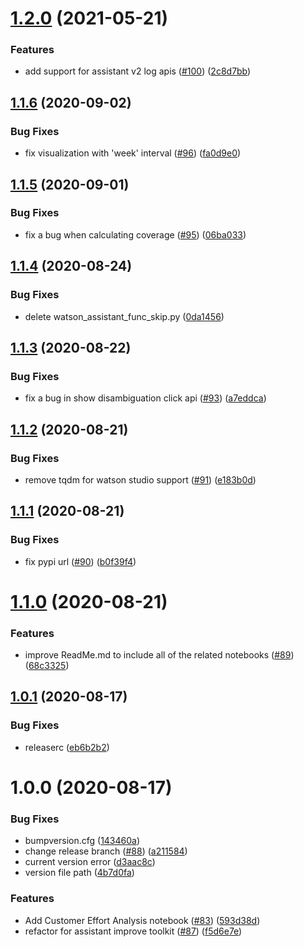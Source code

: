 # [1.2.0](https://github.com/watson-developer-cloud/assistant-improve-recommendations-notebook/compare/v1.1.6...v1.2.0) (2021-05-21)


### Features

* add support for assistant v2 log apis ([#100](https://github.com/watson-developer-cloud/assistant-improve-recommendations-notebook/issues/100)) ([2c8d7bb](https://github.com/watson-developer-cloud/assistant-improve-recommendations-notebook/commit/2c8d7bb3fab4f4dad4a7ba3849aa3fc2763c803d))

## [1.1.6](https://github.com/watson-developer-cloud/assistant-improve-recommendations-notebook/compare/v1.1.5...v1.1.6) (2020-09-02)


### Bug Fixes

* fix visualization with 'week' interval ([#96](https://github.com/watson-developer-cloud/assistant-improve-recommendations-notebook/issues/96)) ([fa0d9e0](https://github.com/watson-developer-cloud/assistant-improve-recommendations-notebook/commit/fa0d9e0fae5eb7901a9b77b580d41c940451f543))

## [1.1.5](https://github.com/watson-developer-cloud/assistant-improve-recommendations-notebook/compare/v1.1.4...v1.1.5) (2020-09-01)


### Bug Fixes

* fix a bug when calculating coverage ([#95](https://github.com/watson-developer-cloud/assistant-improve-recommendations-notebook/issues/95)) ([06ba033](https://github.com/watson-developer-cloud/assistant-improve-recommendations-notebook/commit/06ba03380c1f309309f3e7cb484d736b7d3df1c3))

## [1.1.4](https://github.com/watson-developer-cloud/assistant-improve-recommendations-notebook/compare/v1.1.3...v1.1.4) (2020-08-24)


### Bug Fixes

* delete watson_assistant_func_skip.py ([0da1456](https://github.com/watson-developer-cloud/assistant-improve-recommendations-notebook/commit/0da145654157796a58a50d6a90348ff6b32478a2))

## [1.1.3](https://github.com/watson-developer-cloud/assistant-improve-recommendations-notebook/compare/v1.1.2...v1.1.3) (2020-08-22)


### Bug Fixes

* fix a bug in show disambiguation click api ([#93](https://github.com/watson-developer-cloud/assistant-improve-recommendations-notebook/issues/93)) ([a7eddca](https://github.com/watson-developer-cloud/assistant-improve-recommendations-notebook/commit/a7eddca0b55f9520e1438a646416937ddfc3458e))

## [1.1.2](https://github.com/watson-developer-cloud/assistant-improve-recommendations-notebook/compare/v1.1.1...v1.1.2) (2020-08-21)


### Bug Fixes

* remove tqdm for watson studio support ([#91](https://github.com/watson-developer-cloud/assistant-improve-recommendations-notebook/issues/91)) ([e183b0d](https://github.com/watson-developer-cloud/assistant-improve-recommendations-notebook/commit/e183b0d36a82660484cb3516d4f34b04ee0897e2))

## [1.1.1](https://github.com/watson-developer-cloud/assistant-improve-recommendations-notebook/compare/v1.1.0...v1.1.1) (2020-08-21)


### Bug Fixes

* fix pypi url ([#90](https://github.com/watson-developer-cloud/assistant-improve-recommendations-notebook/issues/90)) ([b0f39f4](https://github.com/watson-developer-cloud/assistant-improve-recommendations-notebook/commit/b0f39f45341729eba954cfdb387abfddaa91ec0f))

# [1.1.0](https://github.com/watson-developer-cloud/assistant-improve-recommendations-notebook/compare/v1.0.1...v1.1.0) (2020-08-21)


### Features

* improve ReadMe.md to include all of the related notebooks ([#89](https://github.com/watson-developer-cloud/assistant-improve-recommendations-notebook/issues/89)) ([68c3325](https://github.com/watson-developer-cloud/assistant-improve-recommendations-notebook/commit/68c3325ddfc84e5866728360880f4dca5991303e))

## [1.0.1](https://github.com/watson-developer-cloud/assistant-improve-recommendations-notebook/compare/v1.0.0...v1.0.1) (2020-08-17)


### Bug Fixes

* releaserc ([eb6b2b2](https://github.com/watson-developer-cloud/assistant-improve-recommendations-notebook/commit/eb6b2b260ef7bb43aaa3aab5cbb9b992c3f5049d))

# 1.0.0 (2020-08-17)


### Bug Fixes

* bumpversion.cfg ([143460a](https://github.com/watson-developer-cloud/assistant-improve-recommendations-notebook/commit/143460ae166940d041fa674d4e771e1b7e9e2305))
* change release branch ([#88](https://github.com/watson-developer-cloud/assistant-improve-recommendations-notebook/issues/88)) ([a211584](https://github.com/watson-developer-cloud/assistant-improve-recommendations-notebook/commit/a211584dfff38db35e374a03b4835f3ff1d1fea8))
* current version error ([d3aac8c](https://github.com/watson-developer-cloud/assistant-improve-recommendations-notebook/commit/d3aac8c9355822308964a51f79f527ab835ae442))
* version file path ([4b7d0fa](https://github.com/watson-developer-cloud/assistant-improve-recommendations-notebook/commit/4b7d0fa20859c72288945ed9ae9c70ee5756bacd))


### Features

* Add Customer Effort Analysis notebook  ([#83](https://github.com/watson-developer-cloud/assistant-improve-recommendations-notebook/issues/83)) ([593d38d](https://github.com/watson-developer-cloud/assistant-improve-recommendations-notebook/commit/593d38d2ec5595e758e33b96dbc02440ea059bab))
* refactor for assistant improve toolkit ([#87](https://github.com/watson-developer-cloud/assistant-improve-recommendations-notebook/issues/87)) ([f5d6e7e](https://github.com/watson-developer-cloud/assistant-improve-recommendations-notebook/commit/f5d6e7e54661f761f33b20ebfa9e0f8f234c84c2))

